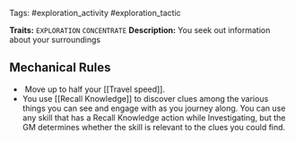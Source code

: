 Tags: #exploration_activity #exploration_tactic 

**Traits:** `EXPLORATION` `CONCENTRATE`
**Description:** You seek out information about your surroundings

## Mechanical Rules

-  Move up to half your [[Travel speed]].
- You use [[Recall Knowledge]] to discover clues among the various things you can see and engage with as you journey along. You can use any skill that has a Recall Knowledge action while Investigating, but the GM determines whether the skill is relevant to the clues you could find.